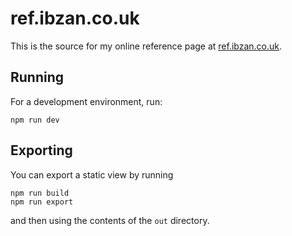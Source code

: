 # ref.ibzan.co.uk

This is the source for my online reference page at [ref.ibzan.co.uk](https://ref.ibzan.co.uk).

## Running

For a development environment, run:

```shell
npm run dev
```

## Exporting

You can export a static view by running

```shell
npm run build
npm run export
```

and then using the contents of the `out` directory.
